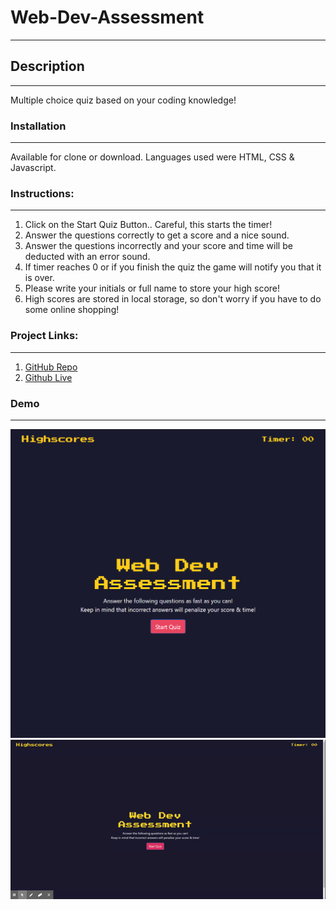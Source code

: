 # Web-Dev-Assessment

---

## Description

---

Multiple choice quiz based on your coding knowledge!

### Installation

---

Available for clone or download. Languages used were HTML, CSS & Javascript.

### Instructions:

---

1. Click on the Start Quiz Button.. Careful, this starts the timer!
2. Answer the questions correctly to get a score and a nice sound.
3. Answer the questions incorrectly and your score and time will be deducted with an error sound.
4. If timer reaches 0 or if you finish the quiz the game will notify you that it is over.
5. Please write your initials or full name to store your high score!
6. High scores are stored in local storage, so don't worry if you have to do some online shopping!

### Project Links:

---

1. [GitHub Repo](https://github.com/jongomezdev/Web-Dev-Assessment)
2. [Github Live](https://jongomezdev.github.io/Web-Dev-Assessment/)

### Demo

---

![screenshot](Demo/Web-Dev.png)
![Demo](Demo/Web-Dev-Assessment.gif)
